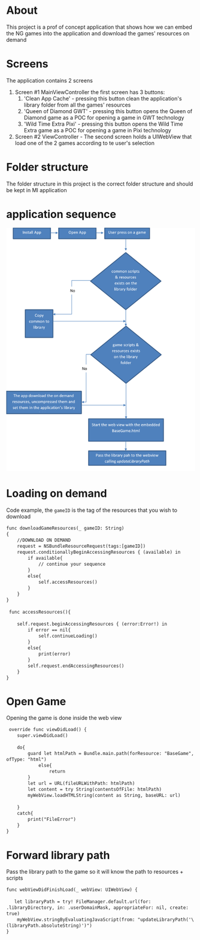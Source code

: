 # About
This project is a prof of concept application that shows how we can embed the NG games into the application and download the games' resources on demand

# Screens
The application contains 2 screens
1. Screen #1 MainViewController
the first screen has 3 buttons:
    1. 'Clean App Cache' - pressing this button clean the application's library folder from all the games' resources
    2. 'Queen of Diamond GWT' - pressing this button opens the Queen of Diamond game as a POC for opening a game in GWT technology
    3. 'Wild Time Extra Pixi' - pressing this button opens the Wild Time Extra game as a POC for opening a game in Pixi technology
2. Screen #2 ViewController - 
The second screen holds a UIWebView that load one of the 2 games according to te user's selection

# Folder structure
The folder structure in this project is the correct folder structure and should be kept in MI application

# application sequence
![Image of sequence](flowChart.png)

# Loading on demand
Code example, the ``gameID`` is the tag of the resources that you wish to download

````
func downloadGameResources(_ gameID: String)
{
    //DOWNLOAD ON DEMAND
    request = NSBundleResourceRequest(tags:[gameID])
    request.conditionallyBeginAccessingResources { (available) in
        if available{
            // continue your sequence
        }
        else{
            self.accessResources()
        }
    }
}

 func accessResources(){     
         
    self.request.beginAccessingResources { (error:Error!) in
        if error == nil{
            self.continueLoading()                
        }
        else{
            print(error)                
        }
        self.request.endAccessingResources()
    }
}
````

# Open Game
Opening the game is done inside the web view

```
 override func viewDidLoad() {
    super.viewDidLoad()
    
    do{
        guard let htmlPath = Bundle.main.path(forResource: "BaseGame", ofType: "html")
            else{
                return
        }
        let url = URL(fileURLWithPath: htmlPath)
        let content = try String(contentsOfFile: htmlPath)
        myWebView.loadHTMLString(content as String, baseURL: url)
        
    }
    catch{
        print("FileError")
    }
}
```

# Forward library path
Pass the library path to the game so it will know the path to resources + scripts

```
func webViewDidFinishLoad(_ webView: UIWebView) {

   let libraryPath = try! FileManager.default.url(for: .libraryDirectory, in: .userDomainMask, appropriateFor: nil, create: true)   
    myWebView.stringByEvaluatingJavaScript(from: "updateLibraryPath('\(libraryPath.absoluteString)')")  
}
```


